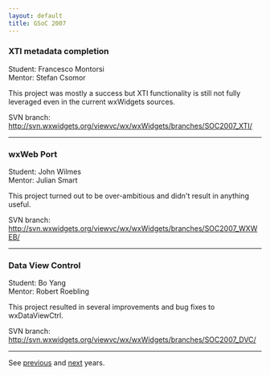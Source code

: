 ```yaml
---
layout: default
title: GSoC 2007
---
```


### XTI metadata completion
Student: Francesco Montorsi  
Mentor: Stefan Csomor

This project was mostly a success but XTI functionality is still not fully
leveraged even in the current wxWidgets sources.

SVN branch: http://svn.wxwidgets.org/viewvc/wx/wxWidgets/branches/SOC2007_XTI/

----

### wxWeb Port
Student: John Wilmes  
Mentor: Julian Smart

This project turned out to be over-ambitious and didn't result in anything
useful.

SVN branch: http://svn.wxwidgets.org/viewvc/wx/wxWidgets/branches/SOC2007_WXWEB/

----

### Data View Control
Student: Bo Yang  
Mentor: Robert Roebling

This project resulted in several improvements and bug fixes to wxDataViewCtrl.

SVN branch: http://svn.wxwidgets.org/viewvc/wx/wxWidgets/branches/SOC2007_DVC/

----

See [previous](../2006/) and [next](../2008/) years.
